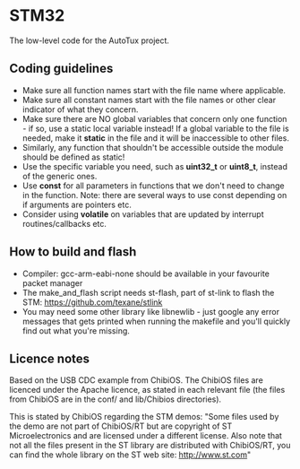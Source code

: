 # STM32
The low-level code for the AutoTux project.

## Coding guidelines
- Make sure all function names start with the file name where applicable.
- Make sure all constant names start with the file names or other clear indicator of what they concern.
- Make sure there are NO global variables that concern only one function - if so, use a static local variable instead! If a global variable to the file is needed, make it <b>static</b> in the file and it will be inaccessible to other files.
- Similarly, any function that shouldn't be accessible outside the module should be defined as static! 
- Use the specific variable you need, such as <b>uint32_t</b> or <b>uint8_t</b>, instead of the generic ones.
- Use <b>const</b> for all parameters in functions that we don't need to change in the function. Note: there are several ways to use const depending on if arguments are pointers etc.
- Consider using <b>volatile</b> on variables that are updated by interrupt routines/callbacks etc.

## How to build and flash
- Compiler: gcc-arm-eabi-none should be available in your favourite packet manager
- The make_and_flash script needs st-flash, part of st-link to flash the STM: https://github.com/texane/stlink
- You may need some other library like libnewlib - just google any error messages that gets printed when running the makefile and you'll quickly find out what you're missing. 

## Licence notes
Based on the USB CDC example from ChibiOS. The ChibiOS files are licenced under the Apache licence, as stated in each relevant file (the files from ChibiOS are in the conf/ and lib/Chibios directories). 

This is stated by ChibiOS regarding the STM demos:
"Some files used by the demo are not part of ChibiOS/RT but are copyright of
ST Microelectronics and are licensed under a different license.
Also note that not all the files present in the ST library are distributed
with ChibiOS/RT, you can find the whole library on the ST web site:
http://www.st.com"
